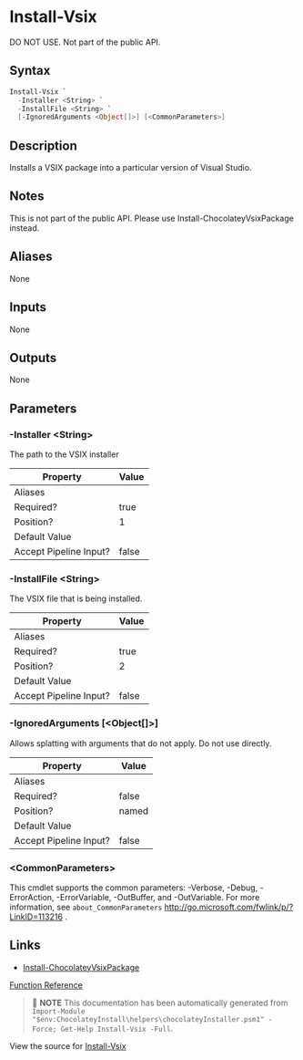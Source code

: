 ﻿---
Order: 300
xref: install-vsix
Title: Install-Vsix
Description: Information on Install-Vsix function
RedirectFrom:
  - docs/helpers-install-vsix
  - docs/helpersinstallvsix
---

# Install-Vsix

<!-- This documentation is automatically generated from https://github.com/chocolatey/choco/blob/stable/src/chocolatey.resources/helpers/functions/Install-Vsix.ps1 using https://github.com/chocolatey/choco/blob/stable/GenerateDocs.ps1. Contributions are welcome at the original location(s). -->

DO NOT USE. Not part of the public API.

## Syntax

~~~powershell
Install-Vsix `
  -Installer <String> `
  -InstallFile <String> `
  [-IgnoredArguments <Object[]>] [<CommonParameters>]
~~~

## Description

Installs a VSIX package into a particular version of Visual Studio.

## Notes

This is not part of the public API. Please use
Install-ChocolateyVsixPackage instead.

## Aliases

None

## Inputs

None

## Outputs

None

## Parameters

###  -Installer &lt;String&gt;
The path to the VSIX installer

Property               | Value
---------------------- | -----
Aliases                | 
Required?              | true
Position?              | 1
Default Value          | 
Accept Pipeline Input? | false
 
###  -InstallFile &lt;String&gt;
The VSIX file that is being installed.

Property               | Value
---------------------- | -----
Aliases                | 
Required?              | true
Position?              | 2
Default Value          | 
Accept Pipeline Input? | false
 
###  -IgnoredArguments [&lt;Object[]&gt;]
Allows splatting with arguments that do not apply. Do not use directly.

Property               | Value
---------------------- | -----
Aliases                | 
Required?              | false
Position?              | named
Default Value          | 
Accept Pipeline Input? | false
 
### &lt;CommonParameters&gt;

This cmdlet supports the common parameters: -Verbose, -Debug, -ErrorAction, -ErrorVariable, -OutBuffer, and -OutVariable. For more information, see `about_CommonParameters` http://go.microsoft.com/fwlink/p/?LinkID=113216 .


## Links

 * [Install-ChocolateyVsixPackage](xref:install-chocolateyvsixpackage)


[Function Reference](xref:powershell-reference)

> :memo: **NOTE** This documentation has been automatically generated from `Import-Module "$env:ChocolateyInstall\helpers\chocolateyInstaller.psm1" -Force; Get-Help Install-Vsix -Full`.

View the source for [Install-Vsix](https://github.com/chocolatey/choco/blob/stable/src/chocolatey.resources/helpers/functions/Install-Vsix.ps1)
